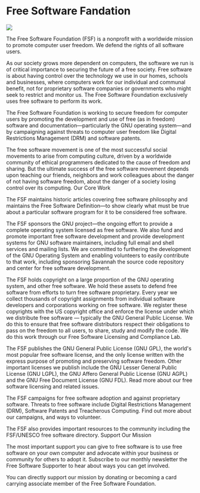<h1>Free Software Fandation</h1>

<img src="https://s14-eu5.ixquick.com/cgi-bin/serveimage?url=http%3A%2F%2Fwww.muylinux.com%2Fwp-content%2Fuploads%2F2016%2F01%2Ffreesoftwarefoundation-622x415.jpg&sp=51a0ec60c7fff26f55529007f0ef29d0"/>

<p>The Free Software Foundation (FSF) is a nonprofit with a worldwide mission to promote computer user freedom. We defend the rights of all software users.

As our society grows more dependent on computers, the software we run is of critical importance to securing the future of a free society. Free software is about having control over the technology we use in our homes, schools and businesses, where computers work for our individual and communal benefit, not for proprietary software companies or governments who might seek to restrict and monitor us. The Free Software Foundation exclusively uses free software to perform its work.

The Free Software Foundation is working to secure freedom for computer users by promoting the development and use of free (as in freedom) software and documentation—particularly the GNU operating system—and by campaigning against threats to computer user freedom like Digital Restrictions Management (DRM) and software patents.

The free software movement is one of the most successful social movements to arise from computing culture, driven by a worldwide community of ethical programmers dedicated to the cause of freedom and sharing. But the ultimate success of the free software movement depends upon teaching our friends, neighbors and work colleagues about the danger of not having software freedom, about the danger of a society losing control over its computing.
Our Core Work



The FSF maintains historic articles covering free software philosophy and maintains the Free Software Definition—to show clearly what must be true about a particular software program for it to be considered free software.

The FSF sponsors the GNU project—the ongoing effort to provide a complete operating system licensed as free software. We also fund and promote important free software development and provide development systems for GNU software maintainers, including full email and shell services and mailing lists. We are committed to furthering the development of the GNU Operating System and enabling volunteers to easily contribute to that work, including sponsoring Savannah the source code repository and center for free software development.

The FSF holds copyright on a large proportion of the GNU operating system, and other free software. We hold these assets to defend free software from efforts to turn free software proprietary. Every year we collect thousands of copyright assignments from individual software developers and corporations working on free software. We register these copyrights with the US copyright office and enforce the license under which we distribute free software — typically the GNU General Public License. We do this to ensure that free software distributors respect their obligations to pass on the freedom to all users, to share, study and modify the code. We do this work through our Free Software Licensing and Compliance Lab.

The FSF publishes the GNU General Public License (GNU GPL), the world's most popular free software license, and the only license written with the express purpose of promoting and preserving software freedom. Other important licenses we publish include the GNU Lesser General Public License (GNU LGPL), the GNU Affero General Public License (GNU AGPL) and the GNU Free Document License (GNU FDL). Read more about our free software licensing and related issues.

The FSF campaigns for free software adoption and against proprietary software. Threats to free software include Digital Restrictions Management (DRM), Software Patents and Treacherous Computing. Find out more about our campaigns, and ways to volunteer.

The FSF also provides important resources to the community including the FSF/UNESCO free software directory.
Support Our Mission

The most important support you can give to free software is to use free software on your own computer and advocate within your business or community for others to adopt it. Subscribe to our monthly newsletter the Free Software Supporter to hear about ways you can get involved.

You can directly support our mission by donating or becoming a card carrying associate member of the Free Software Foundation.</p>